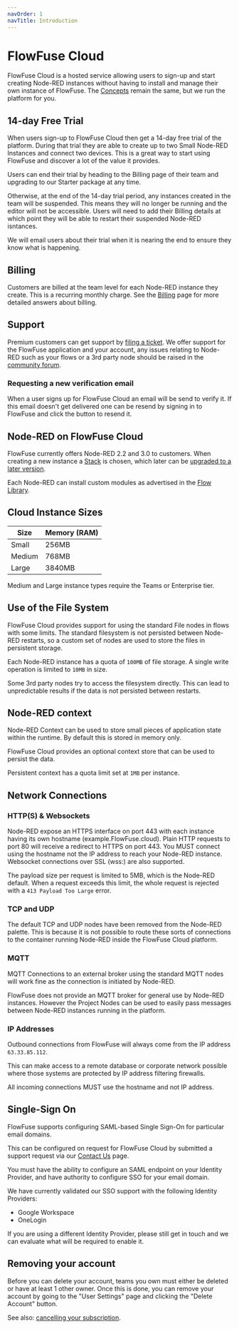 ```yaml
---
navOrder: 1
navTitle: Introduction
---
```


# FlowFuse Cloud

FlowFuse Cloud is a hosted service allowing users to sign-up and start creating Node-RED instances without having to install and manage their own instance of FlowFuse.
The [Concepts](../user/concepts.md) remain the same, but we run the platform for you.

## 14-day Free Trial

When users sign-up to FlowFuse Cloud then get a 14-day free trial of the platform.
During that trial they are able to create up to two Small Node-RED Instances and
connect two devices. This is a great way to start using FlowFuse and discover a
lot of the value it provides.

Users can end their trial by heading to the Billing page of their team and 
upgrading to our Starter package at any time.

Otherwise, at the end of the 14-day trial period, any instances created in the team
will be suspended. This means they will no longer be running and the
editor will not be accessible. Users will need to add their Billing details at which
point they will be able to restart their suspended Node-RED isntances.

We will email users about their trial when it is nearing the end to ensure
they know what is happening.

## Billing

Customers are billed at the team level for each Node-RED instance they create. This is a recurring monthly charge.
See the [Billing](./billing.md) page for more detailed answers about billing.

## Support

Premium customers can get support by [filing a ticket](/support). We offer
support for the FlowFuse application and your account, any issues relating to
Node-RED such as your flows or a 3rd party node should be raised in the
[community forum](https://community.FlowFuse.com).

### Requesting a new verification email

When a user signs up for FlowFuse Cloud an email will be send to verify it.
If this email doesn't get delivered one can be resend by signing in to FlowFuse
and click the button to resend it.

## Node-RED on FlowFuse Cloud

FlowFuse currently offers Node-RED 2.2 and 3.0 to customers. When creating a
new instance a [Stack](../user/concepts.md#stack) is chosen, which later
can be [upgraded to a later version](../user/changestack.md).

Each Node-RED can install custom modules as advertised in the [Flow Library](https://flows.nodered.org).

## Cloud Instance Sizes

| Size | Memory (RAM) |
|--------|--------|
| Small | 256MB |
| Medium | 768MB |
| Large | 3840MB |

Medium and Large instance types require the Teams or Enterprise tier.

## Use of the File System

FlowFuse Cloud provides support for using the standard File nodes in flows with
some limits. The standard filesystem is not persisted between Node-RED restarts,
so a custom set of nodes are used to store the files in persistent storage.

Each Node-RED instance has a quota of `100MB` of file storage. A single write operation is
limited to `10MB` in size.

Some 3rd party nodes try to access the filesystem directly. This can lead to
unpredictable results if the data is not persisted between restarts.

## Node-RED context

Node-RED Context can be used to store small pieces of application state within the
runtime. By default this is stored in memory only.

FlowFuse Cloud provides an optional context store that can be used to persist
the data.

Persistent context has a quota limit set at `1MB` per instance.

## Network Connections

### HTTP(S) & Websockets

Node-RED expose an HTTPS interface on port 443 with each instance having its own hostname (example.FlowFuse.cloud). Plain HTTP requests to port 80 will receive a redirect to HTTPS on port 443.
You MUST connect using the hostname not the IP address to reach your Node-RED instance.
Websocket connections over SSL (wss:) are also supported.

The payload size per request is limited to 5MB, which is the Node-RED default.
When a request exceeds this limit, the whole request is rejected with a `413 Payload Too Large` error.

### TCP and UDP

The default TCP and UDP nodes have been removed from the Node-RED palette. This is
because it is not possible to route these sorts of connections to the container running
Node-RED inside the FlowFuse Cloud platform.

### MQTT

MQTT Connections to an external broker using the standard MQTT nodes will work fine as the connection is initiated by Node-RED.

FlowFuse does not provide an MQTT broker for general use by Node-RED instances. However the
Project Nodes can be used to easily pass messages between Node-RED instances running in the
platform.

### IP Addresses

Outbound connections from FlowFuse will always come from the IP address `63.33.85.112`. 

This can make access to a remote database or corporate network possible where those systems are protected by IP address filtering firewalls. 

All incoming connections MUST use the hostname and not IP address.

## Single-Sign On

FlowFuse supports configuring SAML-based Single Sign-On for particular email domains.

This can be configured on request for FlowFuse Cloud by submitted a support request
via our [Contact Us](https://flowfuse.com/contact-us/) page.

You must have the ability to configure an SAML endpoint on your Identity Provider,
and have authority to configure SSO for your email domain.

We have currently validated our SSO support with the following Identity Providers:

 - Google Workspace
 - OneLogin

If you are using a different Identity Provider, please still get in touch and we
can evaluate what will be required to enable it.

## Removing your account

Before you can delete your account, teams you own must either be deleted or have at least 1 other owner.
Once this is done, you can remove your account by going to the "User Settings" page and clicking the "Delete Account" button.

See also: [cancelling your subscription](./billing.md#cancelling-your-subscription).
